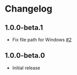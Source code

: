 # Changelog

## 1.0.0-beta.1

- Fix file path for Windows [#2](https://github.com/break-stuff/cem-plugin-jet-brains-ide-integration/pull/2)

## 1.0.0-beta.0

- Initial release